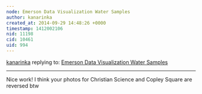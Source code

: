 ```yaml
---
node: Emerson Data Visualization Water Samples 
author: kanarinka
created_at: 2014-09-29 14:48:26 +0000
timestamp: 1412002106
nid: 11198
cid: 10461
uid: 994
---
```




[kanarinka](../profile/kanarinka) replying to: [Emerson Data Visualization Water Samples ](../notes/cassandrasue_/09-29-2014/emerson-data-visualization-water-samples)

----
Nice work! I think your photos for Christian Science and Copley Square are reversed btw